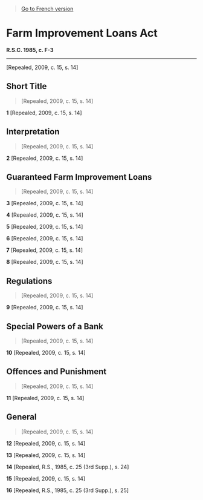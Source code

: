 > [Go to French version](/fr/Lois/Lois%20révisées%20du%20Canada/F/F-3.md)

# Farm Improvement Loans Act

**R.S.C. 1985, c. F-3**


----------


[Repealed, 2009, c. 15, s. 14]



## Short Title
> [Repealed, 2009, c. 15, s. 14]



**1** [Repealed, 2009, c. 15, s. 14]




## Interpretation
> [Repealed, 2009, c. 15, s. 14]



**2** [Repealed, 2009, c. 15, s. 14]




## Guaranteed Farm Improvement Loans
> [Repealed, 2009, c. 15, s. 14]



**3** [Repealed, 2009, c. 15, s. 14]



**4** [Repealed, 2009, c. 15, s. 14]



**5** [Repealed, 2009, c. 15, s. 14]



**6** [Repealed, 2009, c. 15, s. 14]



**7** [Repealed, 2009, c. 15, s. 14]



**8** [Repealed, 2009, c. 15, s. 14]




## Regulations
> [Repealed, 2009, c. 15, s. 14]



**9** [Repealed, 2009, c. 15, s. 14]




## Special Powers of a Bank
> [Repealed, 2009, c. 15, s. 14]



**10** [Repealed, 2009, c. 15, s. 14]




## Offences and Punishment
> [Repealed, 2009, c. 15, s. 14]



**11** [Repealed, 2009, c. 15, s. 14]




## General
> [Repealed, 2009, c. 15, s. 14]



**12** [Repealed, 2009, c. 15, s. 14]



**13** [Repealed, 2009, c. 15, s. 14]



**14** [Repealed, R.S., 1985, c. 25 (3rd Supp.), s. 24]



**15** [Repealed, 2009, c. 15, s. 14]



**16** [Repealed, R.S., 1985, c. 25 (3rd Supp.), s. 25]


